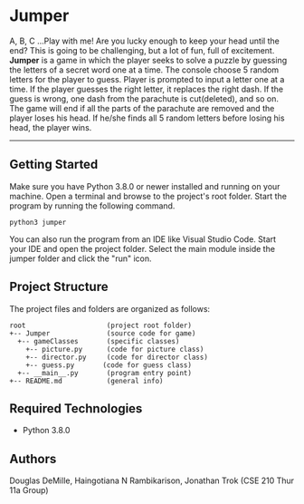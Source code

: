 # Jumper
A, B, C …Play with me! Are you lucky enough to keep your head until the end? This is going to be challenging, but a lot of fun, full of excitement.  
**Jumper** is a game in which the player seeks to solve a puzzle by guessing the letters of a secret word one at a time. The console choose 5 random letters for the player to guess. Player is prompted to input a letter one at a time. If the player guesses the right letter, it replaces the right dash. If the guess is wrong, one dash from the parachute is cut(deleted), and so on. The game will end if all the parts of the parachute are removed and the player loses his head. If he/she finds all 5 random letters before losing his head, the player wins.

---
## Getting Started
Make sure you have Python 3.8.0 or newer installed and running on your machine. Open a terminal and browse to the project's root folder. Start the program by running the following command.
```
python3 jumper 
```
You can also run the program from an IDE like Visual Studio Code. Start your IDE and open the project folder. Select the main module inside the jumper folder and click the "run" icon.

## Project Structure
The project files and folders are organized as follows:
```
root                    (project root folder)
+-- Jumper              (source code for game)
  +-- gameClasses       (specific classes)
    +-- picture.py      (code for picture class)
    +-- director.py     (code for director class)
    +-- guess.py       (code for guess class)
  +-- __main__.py       (program entry point)
+-- README.md           (general info)
```

## Required Technologies
* Python 3.8.0

## Authors
Douglas DeMille, Haingotiana N Rambikarison, Jonathan Trok (CSE 210 Thur 11a Group)
